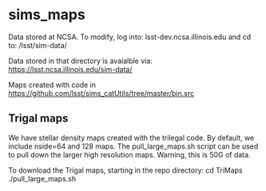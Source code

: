 sims_maps
=========

Data stored at NCSA.  To modify, log into:
lsst-dev.ncsa.illinois.edu
and cd to:
/lsst/sim-data/

Data stored in that directory is avaialble via:
https://lsst.ncsa.illinois.edu/sim-data/


Maps created with code in https://github.com/lsst/sims_catUtils/tree/master/bin.src

## Trigal maps

We have stellar density maps created with the trilegal code. By default, we include nside=64 and 128 maps.
The pull_large_maps.sh script can be used to pull down the larger high resolution maps. Warning, this is 
50G of data.

To download the Trigal maps, starting in the repo directory:
cd TriMaps
./pull_large_maps.sh
